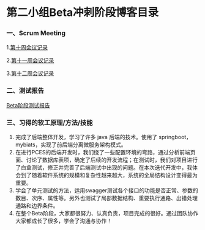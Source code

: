 # 第二小组Beta冲刺阶段博客目录

### 一、Scrum Meeting

1.[第十周会议记录](https://www.cnblogs.com/sunshine2285/p/11966387.html)

2.[第十一周会议记录](https://www.cnblogs.com/sunshine2285/p/11966399.html)

3.[第十二周会议记录](https://www.cnblogs.com/sunshine2285/p/12005488.html)

### 二、测试报告

[Beta阶段测试报告](https://www.cnblogs.com/sunshine2285/p/12006092.html)

### 三、习得的软工原理/方法/技能

1. 完成了后端整体开发，学习了许多 java 后端的技术。使用了 springboot，mybiats，实现了前后端分离微服务架构模式。
2. 在进行PCES的后端开发时，我们绕了一些配置环境的弯路，通过分析前端页面、讨论了数据库表项，确定了后续的开发流程；在测试时，我们对项目进行了白盒测试，修正并完善了后端测试中出现的问题。在本次迭代开发中，我体会到了随着软件系统的规模和复杂性越来越大，系统的全局结构设计变得最为重要。
3. 学会了单元测试的方法，运用swagger测试各个接口的功能是否正常、参数的数目、次序、属性等。另外也测试了局部数据结构、重要执行通路、出错处理通路和边界条件。
4. 在整个Beta阶段，大家都很努力、认真负责，项目完成的很好。通过团队协作大家都成长了很多，学会了沟通与协作！